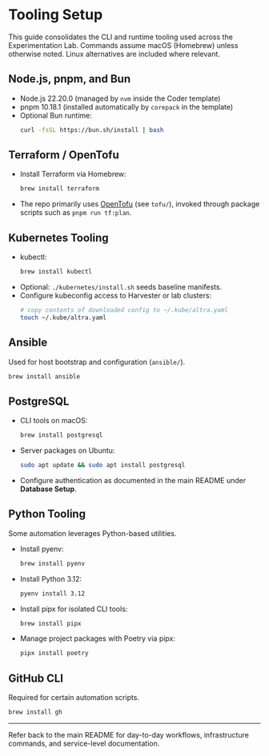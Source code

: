 # Tooling Setup

This guide consolidates the CLI and runtime tooling used across the Experimentation Lab. Commands assume macOS (Homebrew) unless otherwise noted. Linux alternatives are included where relevant.

## Node.js, pnpm, and Bun

- Node.js 22.20.0 (managed by `nvm` inside the Coder template)
- pnpm 10.18.1 (installed automatically by `corepack` in the template)
- Optional Bun runtime:
  ```bash
  curl -fsSL https://bun.sh/install | bash
  ```

## Terraform / OpenTofu

- Install Terraform via Homebrew:
  ```bash
  brew install terraform
  ```
- The repo primarily uses [OpenTofu](https://opentofu.org/) (see `tofu/`), invoked through package scripts such as `pnpm run tf:plan`.

## Kubernetes Tooling

- kubectl:
  ```bash
  brew install kubectl
  ```
- Optional: `./kubernetes/install.sh` seeds baseline manifests.
- Configure kubeconfig access to Harvester or lab clusters:
  ```bash
  # copy contents of downloaded config to ~/.kube/altra.yaml
  touch ~/.kube/altra.yaml
  ```

## Ansible

Used for host bootstrap and configuration (`ansible/`).
```bash
brew install ansible
```

## PostgreSQL

- CLI tools on macOS:
  ```bash
  brew install postgresql
  ```
- Server packages on Ubuntu:
  ```bash
  sudo apt update && sudo apt install postgresql
  ```
- Configure authentication as documented in the main README under **Database Setup**.

## Python Tooling

Some automation leverages Python-based utilities.

- Install pyenv:
  ```bash
  brew install pyenv
  ```
- Install Python 3.12:
  ```bash
  pyenv install 3.12
  ```
- Install pipx for isolated CLI tools:
  ```bash
  brew install pipx
  ```
- Manage project packages with Poetry via pipx:
  ```bash
  pipx install poetry
  ```

## GitHub CLI

Required for certain automation scripts.
```bash
brew install gh
```

---

Refer back to the main README for day-to-day workflows, infrastructure commands, and service-level documentation.
